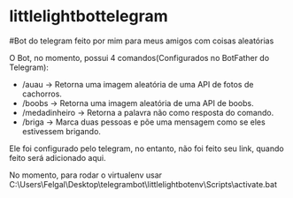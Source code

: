 # littlelightbottelegram

#Bot do telegram feito por mim para meus amigos com coisas aleatórias

O Bot, no momento, possui 4 comandos(Configurados no BotFather do Telegram):

- /auau -> Retorna uma imagem aleatória de uma API de fotos de cachorros.
- /boobs -> Retorna uma imagem aleatória de uma API de boobs.
- /medadinheiro -> Retorna a palavra não como resposta do comando.
- /briga -> Marca duas pessoas e põe uma mensagem como se eles estivessem brigando.

Ele foi configurado pelo telegram, no entanto, não foi feito seu link, quando feito será adicionado aqui.

No momento, para rodar o virtualenv usar C:\Users\Felgal\Desktop\telegrambot\littlelightbotenv\Scripts\activate.bat
